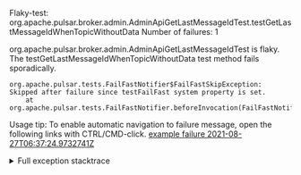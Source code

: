         
Flaky-test: org.apache.pulsar.broker.admin.AdminApiGetLastMessageIdTest.testGetLastMessageIdWhenTopicWithoutData
Number of failures: 1

org.apache.pulsar.broker.admin.AdminApiGetLastMessageIdTest is flaky. The testGetLastMessageIdWhenTopicWithoutData test method fails sporadically.

```
org.apache.pulsar.tests.FailFastNotifier$FailFastSkipException: Skipped after failure since testFailFast system property is set.
	at org.apache.pulsar.tests.FailFastNotifier.beforeInvocation(FailFastNotifier.java:88)

```

Usage tip: To enable automatic navigation to failure message, open the following links with CTRL/CMD-click.
[example failure 2021-08-27T06:37:24.9732741Z](https://github.com/apache/pulsar/runs/3440411059?check_suite_focus=true#step:9:677)


<details>
<summary>Full exception stacktrace</summary>
<code><pre>
org.apache.pulsar.tests.FailFastNotifier$FailFastSkipException: Skipped after failure since testFailFast system property is set.
	at org.apache.pulsar.tests.FailFastNotifier.beforeInvocation(FailFastNotifier.java:88)

</pre></code>
</details>

